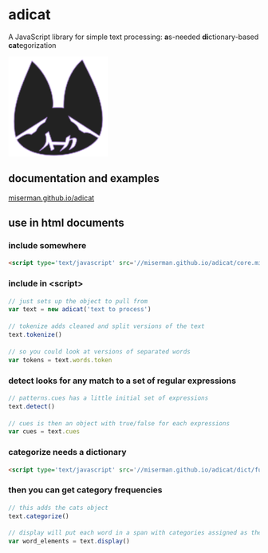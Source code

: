# adicat
A JavaScript library for simple text processing:
**a**s-needed **di**ctionary-based **cat**egorization

<img src='icon.svg' width='200px'>

## documentation and examples
[miserman.github.io/adicat](https://miserman.github.io/adicat/)

## use in html documents
### include somewhere
```html
<script type='text/javascript' src='//miserman.github.io/adicat/core.min.js' async></script>
```

### include in \<script\>
```JavaScript
// just sets up the object to pull from
var text = new adicat('text to process')

// tokenize adds cleaned and split versions of the text
text.tokenize()

// so you could look at versions of separated words
var tokens = text.words.token
```

### detect looks for any match to a set of regular expressions
```JavaScript
// patterns.cues has a little initial set of expressions
text.detect()

// cues is then an object with true/false for each expressions
var cues = text.cues
```

### categorize needs a dictionary
```HTML
<script type='text/javascript' src='//miserman.github.io/adicat/dict/function.js' async></script>
```
### then you can get category frequencies
```JavaScript
// this adds the cats object
text.categorize()

// display will put each word in a span with categories assigned as their class
var word_elements = text.display()
````
